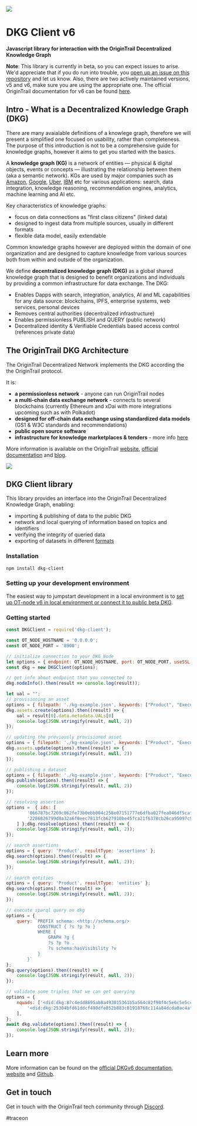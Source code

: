 ![](https://i.imgur.com/XkISdML.png)

# DKG Client v6

**Javascript library for interaction with the OriginTrail Decentralized Knowledge Graph**

**Note**: This library is currently in beta, so you can expect issues to arise. We'd appreciate that if you do run into trouble, you [open up an issue on this repository](https://github.com/OriginTrail/dkg-client/issues) and let us know. 
Also, there are two actively maintained versions, v5 and v6, make sure you are using the appropriate one.
The official OriginTrail documentation for v6 can be found [here](https://docs.origintrail.io/dkg-v6-upcoming-version/introduction-to-dkg-v6-start-here).


## Intro - What is a Decentralized Knowledge Graph (DKG)


There are many avaialable definitions of a knowlege graph, therefore we will present a simplified one focused on usability, rather than completeness. The purpose of this introduction is not to be a comprehensive guide for knowledge graphs, however it aims to get you started with the basics.

A **knowledge graph (KG)** is a network of entities — physical & digital objects, events or concepts — illustrating the relationship between them (aka a semantic network). KGs are used by major companies such as [Amazon](http://lunadong.com/talks/PG.pdf), [Google](https://en.wikipedia.org/wiki/Google_Knowledge_Graph), [Uber](https://www.youtube.com/watch?v=r3yMSl5NB_Q), [IBM](https://www.ibm.com/cloud/learn/knowledge-graph) etc for various applications: search, data integration, knowledge reasoning, recommendation engines, analytics, machine learning and AI etc.

Key characteristics of knowledge graphs:
* focus on data connections as "first class citizens" (linked data) 
* designed to ingest data from multiple sources, usually in different formats
* flexible data model, easily extendable

Common knowledge graphs however are deployed within the domain of one organization and are designed to capture knowledge from various sources both from within and outside of the organization.

We define **decentralized knowledge graph (DKG)** as a global shared knowledge graph that is designed to benefit organizations and individuals by providing a common infrastructure for data exchange. The DKG:

* Enables Dapps with search, integration, analytics, AI and ML capabilities for any data source: blockchains, IPFS, enterprise systems, web services, personal devices 
* Removes central authorities (decentralized infrastructure)
* Enables permissionless PUBLISH and QUERY (public network)
* Decentralized identity & Verifiable Credentials based access control (references private data)

## The OriginTrail DKG Architecture 

The OriginTrail Decentralized Network implements the DKG according the the OriginTrail protocol.

It is:

* **a permissionless network** - anyone can run OriginTrail nodes
* **a multi-chain data exchange network** - connects to several blockchains (currently Ethereum and xDai with more integrations upcoming such as with Polkadot)
* **designed for off-chain data exchange using standardized data models** (GS1 & W3C standards and recommendations)
* **public open source software**
* **infrastructure for knowledge marketplaces & tenders** - more info [here](https://www.youtube.com/watch?v=4uCxYGRh5fk)

More information is available on the OriginTrail [website](https://origintrail.io), [official documentation](https://docs.origintrail.io) and [blog](https://medium.com/origintrail).


![](https://i.imgur.com/yTNtZE1.png)



## DKG Client library

This library provides an interface into the OriginTrail Decentralized Knowledge Graph, enabling:

* importing & publishing of data to the public DKG
* network and local querying of information based on topics and identifiers
* verifying the integrity of queried data
* exporting of datasets in different [formats](https://docs.origintrail.io/en/latest/ODN-Functionalities/dataset-operations.html#supported-standards)

### Installation

```sh
npm install dkg-client
```

### Setting up your development environment

The easiest way to jumpstart development in a local environment is to [set up OT-node v6 in local environment or connect it to public beta DKG](https://docs.origintrail.io/dkg-v6-upcoming-version/setup-instructions-dockerless).

### Getting started


```js
const DKGClient = require('dkg-client');

const OT_NODE_HOSTNAME = '0.0.0.0';
const OT_NODE_PORT = '8900';

// initialize connection to your DKG Node
let options = { endpoint: OT_NODE_HOSTNAME, port: OT_NODE_PORT, useSSL: false };
const dkg = new DKGClient(options);

// get info about endpoint that you connected to
dkg.nodeInfo().then(result => console.log(result));

let ual = "";
// provisioning an asset
options = { filepath: './kg-example.json', keywords: ["Product", "Executive Objects", "ACME"], visibility: "public" };
dkg.assets.create(options).then((result) => {
    ual = result[0].data.metadata.UALs[0]
    console.log(JSON.stringify(result, null, 2))
});

// updating the previously provisioned asset
options = { filepath: './kg-example.json', keywords: ["Product", "Executive Objects", "ACME"], visibility: "public", ual};
dkg.assets.update(options).then((result) => {
    console.log(JSON.stringify(result, null, 2))
});

// publishing a dataset
options = { filepath: './kg-example.json', keywords: ["Product", "Executive Objects", "ACME"], visibility: "public" };
dkg.publish(options).then((result) => {
    console.log(JSON.stringify(result, null, 2))
});

// resolving assertion
options =  { ids: [
        '066787bc7269c062fe73b0ebb004c258e07151777e6dfba027fea046df5caf7c',
        '2286826799d0a32a6f0eec7813fcb627910be45fca21f6378cb26ca95097c939'
    ] };dkg.resolve(options).then((result) => {
    console.log(JSON.stringify(result, null, 2));
});

// search assertions
options = { query: 'Product', resultType: 'assertions' };
dkg.search(options).then((result) => {
    console.log(JSON.stringify(result, null, 2));
});

// search entities
options = { query: 'Product', resultType: 'entities' };
dkg.search(options).then((result) => {
    console.log(JSON.stringify(result, null, 2));
});

// execute sparql query on dkg
options = {
    query: `PREFIX schema: <http://schema.org/>
            CONSTRUCT { ?s ?p ?o }
            WHERE {
                GRAPH ?g {
                ?s ?p ?o .
                ?s schema:hasVisibility ?v
            }
        }`
};
dkg.query(options).then((result) => {
    console.log(JSON.stringify(result, null, 2));
});

// validate some triples that we can get querying
options = {
    nquads: ['<did:dkg:87c4edd8695ab8a493015361b5a564c82f90f4c5e6c5e5cc9adccf4e11a63ad7> <http://schema.org/hasType> \"person\" .',
        '<did:dkg:25304bfd61ddcf490dfe852b883c01918768c114a84dcda0ac4aff179ff9ba65> <http://schema.org/hasType> \"person\" .',
    ],
};
await dkg.validate(options).then((result) => {
    console.log(JSON.stringify(result, null, 2));
});

```

## Learn more

More information can be found on the [official DKGv6 documentation](https://docs.origintrail.io/dkg-v6-upcoming-version/introduction-to-dkg-v6-start-here), [website](https://origintrail.io) and [Github](https://github.com/OriginTrail).

## Get in touch

Get in touch with the OriginTrail tech community through [Discord](https://discordapp.com/invite/FCgYk2S). 


#traceon

